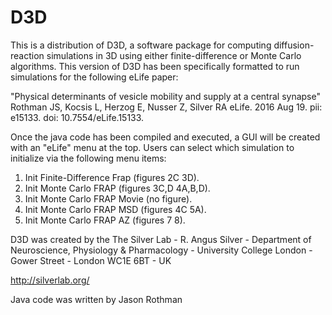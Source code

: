 # D3D
This is a distribution of D3D, a software package for computing diffusion-reaction simulations in 3D using either finite-difference or Monte Carlo algorithms. This version of D3D has been specifically formatted to run simulations for the following eLife paper:

"Physical determinants of vesicle mobility and supply at a central synapse"
Rothman JS, Kocsis L, Herzog E, Nusser Z, Silver RA
eLife. 2016 Aug 19.
pii: e15133.
doi: 10.7554/eLife.15133.

Once the java code has been compiled and executed, a GUI will be created with an "eLife" menu at the top. Users can select which simulation to initialize via the following menu items:

1. Init Finite-Difference Frap (figures 2C 3D).
2. Init Monte Carlo FRAP (figures 3C,D 4A,B,D).
3. Init Monte Carlo FRAP Movie (no figure).
4. Init Monte Carlo FRAP MSD (figures 4C 5A).
5. Init Monte Carlo FRAP AZ (figures 7 8).

D3D was created by the The Silver Lab -
R. Angus Silver - Department of Neuroscience, Physiology & Pharmacology -
University College London - Gower Street - London WC1E 6BT - UK

http://silverlab.org/

Java code was written by Jason Rothman
